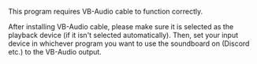 This program requires VB-Audio cable to function correctly.

After installing VB-Audio cable, please make sure it is selected as the playback device (if it isn't selected automatically). Then, set your input device in whichever program you want to use the soundboard on (Discord etc.) to the VB-Audio output.
